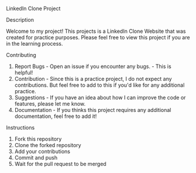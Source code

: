 LinkedIn Clone Project 

Description 

Welcome to my project! This projects is a LinkedIn Clone Website that was created for practice purposes. Please feel free to view this project if you are in the learning process. 

Contributing 

1. Report Bugs - Open an issue if you encounter any bugs. - This is helpful!
2. Contribution - Since this is a practice project, I do not expect any contributions. But feel free to add to this if you'd like for any additional practice.
3. Suggestions - If you have an idea about how I can improve the code or features, please let me know.
4. Documentation - If you thinks this project requires any additional documentation, feel free to add it!

Instructions 

1. Fork this repository
2. Clone the forked repository
3. Add your contributions
4. Commit and push
5. Wait for the pull request to be merged
